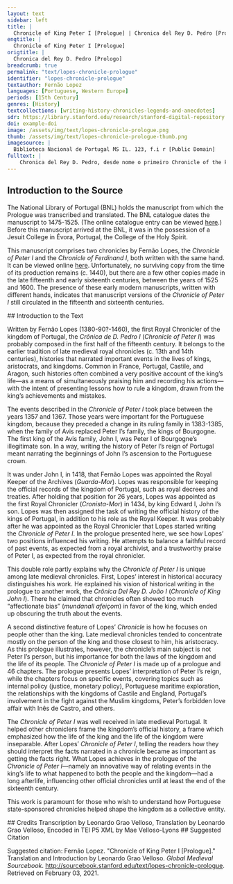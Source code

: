 ```yaml
---
layout: text
sidebar: left
title: |
  Chronicle of King Peter I [Prologue] | Chronica del Rey D. Pedro [Prologo]
engtitle: |
  Chronicle of King Peter I [Prologue]
origtitle: |
  Chronica del Rey D. Pedro [Prologo]
breadcrumb: true
permalink: "text/lopes-chronicle-prologue"
identifier: "lopes-chronicle-prologue"
textauthor: Fernão Lopez
languages: [Portuguese, Western Europe]
periods: [15th Century]
genres: [History]
textcollections: [writing-history-chronicles-legends-and-anecdotes]
sdr: https://library.stanford.edu/research/stanford-digital-repository 
doi: example-doi 
image: /assets/img/text/lopes-chronicle-prologue.png
thumb: /assets/img/text/lopes-chronicle-prologue-thumb.png
imagesource: |
  Biblioteca Nacional de Portugal MS IL. 123, f.i r [Public Domain]
fulltext: |
    Chronica del Rey D. Pedro, desde nome o primeiro Chronicle of the king, Lord Peter, the first of that name Prologo Prologue [D]Eixados os modos e diffinçoões da justiça que per desvairadas guisas muitos em seus livros escrevem, soomente daquella pera que o real poderio foy estabelleçido, que he por serem os maos castigados e os booms viverem em paz, he nossa entemçom neeste prollogo muito curtamente fallar, nom come buscador de novas razoões per propria invençom achadas, mas come ajumtador, em huum breve moolho, dos ditos dalguns que nos prouguerom. Having left aside the types and definitions of justice, Scholars say that this strange beginning, referencing another text in which Lopes would have already presented a discussion about the definitions of justice, points to the existence of another prologue, possibly a prologue to a lost chronicle that he might have written before writing the Chronicle of Peter I, or another prologue to this same chronicle. which many write about in unreasonable ways, The Portuguese original, desvairadas guisas, implies a sense that the writings are disorganized, unreasonable for not having a logic. Desvairada/o means “that which lost its way.” This way of writing anticipates the next argument, against invention as a proper way of explaining justice. Fernão Lopes promises to tread paths already taken by previous writers, but in a more systematic way than the ones he criticizes. it is our intention to speak very briefly of justice alone, which is the reason why royal power exists, namely to punish the evil people and to allow the good ones to live in peace. We wish to speak about justice not as seekers of new ways of understanding, which are found using personal creativity, but as collectors of sayings from writers who have contented us. The argument behind this image is very illuminating, as Fernão Lopes frames his work as a writer who collects ditos (sayings) from other writers, as opposed to framing himself as an inventor of a new concept or way of explaining justice. Arguments that ascribe authority to previous writers were very common in late medieval historical writing. A huma por espertar os que ouvirem que entendam parte do que falla a estoria, a outra por seguirmos enteiramente a hordem do nosso razoado; no primeiro prollogo ja tangida. We write this history this way, on the one hand, to edify those who will hear it, so that they may understand part of what it is about, and on the other hand, to strictly follow the order of our own plan, which we have already touched upon in the first prologue. See first note. E por quanto elRey dom pedro, cujo regnado se segue, husou da justiça, de que a deos mais praz que cousa boa, que o Rey possa fazer segumdo os santos escrevem, e alguums desejam saber que virtude he esta, e pois he neçessaria ao Rey, se o he assi ao povoo: nos naquele stillo que o simpresmente apanhamos: o podees ler per esta maneira. And given that the king, Lord Peter, whose reign is narrated in the following chronicle, ruled with justice—an act more pleasing to God than anything else that a king might do, according to the writings of the saints—, and given that some wish to know what kind of virtue justice is, because it is necessary for both the King and the people, we have simply collected examples from his reign in this writing, as we have pointed out, Lopes is here referring back to the sentence where he says he is writing “as collectors who collect sayings from some writers.” Emphasizing an important point through referring back to it in the text was very common among chroniclers and writers of long prose. The emphasis is that Lopes is not inventing a classification of justice, but collecting real examples and presenting them together as an explanation of the idea of justice that he found in authoritative sources. so that you may read about his use of justice in this way. Justiça he huuma virtude que he chamada toda a virtude. Justice is the one virtue which is called the mother of all virtues. assy que, quallquer que he justo, este compre toda a virtude, Porque a justiça, assi como lei de deos, defende que nom fornigues, nem sejas gargantom. Thus, anyone who is just simultaneously performs all virtues, because justice itself commands that thou shalt not fornicate, neither wilt thou be a glutton, just like the Laws of God command. This statement seems to paraphrase the ten commandments (see Exodus 20:1-17), but, in fact, neither of these commands are included among the ten. E isto guardamdo, se compre a virtude da castidade e da temperança, e assi podees entender dos outros viçios e virtudes. And in keeping those commands, one performs the virtues of chastity and temperance, and through performing them one may understand the vices and virtues of others. Esta virtude he muy neçessaria ao Rey e isso meesmo aos seus sogeitos. The virtue of justice is very necessary for the king, as well as for his subjects. Porque avemdo no Rey virtude de justiça, fara leis per que todos vivam dereitamente e em paz, e os seus sogeitos seemdo justos, compriram as leis que el poser. For when the virtue of justice exists within the king, he will make laws so that all subjects may live correctly and in peace with each other, and if his subjects are just, they will respect any laws that he might impose upon them. e comprindoas, nom faram cousa injusta contra nehuum. Thus, by respecting the laws, his subjects will not commit any unjust act against anyone. e tal virtude como esta pode cada huum gaanhar por obra de boom entendimento. And each one can attain this virtue through the use of good reason. e aas vezes naçem alguuns assi naturalmente a ella despostos, que com grande zello a executam, posto que a alguuns viçios sejam emclinados. Sometimes some are born with a natural disposition to being just, thus carrying it out with great zeal, even though they might be inclined to some other vices. A rrazam por que esta virtude he neçessaria nos sobditos, he por comprirem as leis do príncipe, que sempre devem de seer ordenadas pera todo bem. The reason why the virtue of justice is needed among the subjects is because they must respect the laws of the prince, laws which must be imposed for the general good. e quem taaes leis comprir sempre bem obrara, ca as leis som regra do que os sogeitos am de fazer. And whoever respects such laws will always act for the good, for those laws are the rule by which subjects will measure their acts. e som chamadas prinçipe nom animado e o Rey he prinçipe animado, por que ellas representam com vozes mortas o que o Rey diz per sua voz viva. Laws are called the inanimate prince, whereas the king is the animate prince, because laws represent with dead voices that which the king says through his live voice. e porem a justiça he muito neçessaria assi no poboo como no Rey, por que sem ella nemhuma cidade, nem Reino, pode estar em assessego. And so justice is very necessary both for the people and for the king, because without justice, neither city nor kingdom may be at ease. Assi que o Reino onde todo o poboo he maao nom se pode soportar muito tempo, Por que como a alma soporta o corpo e partindosse delle o corpo se perde, assy a justiça suporta os Reinos, e partindosse deles pereçem de todo. And justice is so necessary for the people and the king that, a kingdom whose entire people is evil cannot subsist for long. Just as the soul gives life to the body, and when the soul moves way, the body dies, so does justice give life to kingdoms, and when justice leaves them, they perish completely. Hora se a virtude da justiça he neçessaria ao poboo muito mais o he ao Rei. Now, if the virtue of justice is necessary for the people, it is much more needed in the king. Por que sse a lei he regra do que se ha de fazer, muito mais o deve de seer o Rei que a põe, e o juiz que a ha dencaminhar. For if laws are the rules by which one measures one’s own acts, even more just must be the king who sets them, and the judge who must carry them out. Por que a lei he prinçipe sem alma como dissemos, e o prinçipe he lei e regra da justiça com alma. And that is the case because laws are the prince without a soul, as we have said, which means that the prince is the rule of justice with a soul. Pois quanto a cousa com alma tem melhoria sobre outra sem alma, tanto o Rei deve teer exçellençia sobre as leis, Ca o Rei deve de seer de tanta justiça e dereito que compridamente de as leis a execucom. Just as that which has a soul is better than that which does not have one, so the king must be better than the laws he sets, because the king must be so just and righteous in order to thoroughly carry out the laws. Doutra guisa mostrarsehia seu Regno cheo de boas leis e maaos custumes, que era torpe cousa de ver, Pois duvidar se o Rei a de seer justiçoso nom he outra cousa senam duvidar se a regra há de seer dereita, a qual se em direitura desfaleçe, nenhuma cousa dereita se pode per ella fazer. Otherwise, his kingdom would be filled with good laws and bad habits, which would be horrible to see, for even suspecting that the king is unjust is no different than suspecting that the rule of law is carried out unjustly. And when the rule of law fails in regards to righteousness, it cannot be used for any righteous acts. Outra razom por que a justiça he muito neçessaria ao Rei assi he por que a justiça nom tan soomente afremossenta os Reis de virtude corporal mas ainda spiritual. Another reason why justice is very necessary for the king is that justice not only embellishes kings with bodily virtue, but even more so with spiritual virtue. Pois quanto a fremusura do spritu tem avantagem da do corpo: tanta a justiça em no Rei he mais neçessaria que outra fremosura. Just as the beauty of the spirit is better than that of the body, so is justice more necessary in a king than any other beauty. A terçeira razom se mostra da perfeiçom da bondade; por que em tom dizemos alguma cousa seer perfeita, quando fazer pode alguma semelhante a si, E por tanto se chama huuma cousa boa: quanto sua bondade se pode estender a outros, ao menos se quer per exemplo. The third reason comes from the perfection of goodness, because we may rightfully call something perfect when it can make something in its own likeness This argument about perfection as the attribute of that which can make something in its own likeness recalls Neo-Platonic theology about the idea of god as beautiful and good. Just as god can make beautiful and good things because he is perfect, so does the goodness of the king may extend to his subjects because goodness itself is perfect. . And so something may be called good when its goodness can extend to others, or at least when it presents itself as an example to others. e entom se mostra per pratica quanto cada huum he boom, quando he posto em senhorio. Thus, it is through one’s own acts that one shows how good one is, especially when one is ruling. Porem compre aos Reis seer justicosos, por a todos seus sogeitos poder viir bem, e a nenhum o contrairo. However, kings must be righteous, so that they may be well regarded and imitated by all subjects, and not the opposite. Trabalhando que a justiça seja guardada nom soomente aos naturaes de seu Reino, mas ainda aos de fora dele, Por que negada a justiça a alguma pessoa: grande injuria he feita ao prinçipe e a toda sua terra. Thus, by being righteous kings encourage the maintenance of justice, not only among the people in their own kingdoms, but also among those who live elsewhere, for in the case that justice is denied to any person, it is offensive to both the prince and all of his land. Desta virtude da justiça, que poucos acha que a queiram por ospeda posto que Rainha, e senhora seja das outras virtudes segundo diz tulio: husou muito elRey Dom Pedro, segundo veer podem os que desejam de o saber, leemdo parte de sua estoria. The king, Lord Peter, made vast use of this virtue of justice, a virtue that not too many people want as a guest within them, given that justice is the queen and ruler of all other virtues as Tully Marcus Tully Cicero (106 B.C.E – 43 B.C.E), Roman statesman, orator, consul, and philosopher. has said, as whosoever may wish to know will see by reading this account of his history. E pois que elle com boom desejo por natural enclinaçam, refreou os males regendo bem seu Reino, ainda que outras mingoas per el passassem de que peendença podia fazer: de cuidar he que ouve ho galardom da justiça, cuja folha e fruito he, honrrada fama neste mundo, e perdurável folgança no outro. And since he, voluntarily and because of his natural inclination, checked the advance of evil by ruling his Kingdom well, even though some other imperfections came to pass in the kingdom, whose account we could provide, we must consider that there was in his time the gift of justice, whose laurel and fruit is honorable fame in this world, and lasting happiness in the other. 
---
```

## Introduction to the Source 
<p>The National Library of Portugal (BNL) holds the manuscript from which the Prologue was transcribed and translated. The BNL catalogue dates the manuscript to 1475-1525. (The online catalogue entry can be viewed <a href="http://catalogo.bnportugal.gov.pt/ipac20/ipac.jsp?profile=bn&source=~!bnp&view=subscriptionsummary&uri=full=3100024~!1818374~!2&ri=1&aspect=subtab13&menu=search&ipp=20&spp=20&staffonly=&term=lus%C3%83%C2%ADadas&index=.TW&uindex=&aspect=subtab13&menu=search&ri=1">here</a>.) Before this manuscript arrived at the BNL, it was in the possession of a Jesuit College in Évora, Portugal, the College of the Holy Spirit.</p> <p>This manuscript comprises two chronicles by Fernão Lopes, the <em>Chronicle of Peter I</em> and the <em>Chronicle of Ferdinand I</em>, both written with the same hand. It can be viewed online <a href="http://purl.pt/31510">here</a>. Unfortunately, no surviving copy from the time of its production remains (c. 1440), but there are a few other copies made in the late fifteenth and early sixteenth centuries, between the years of 1525 and 1600. The presence of these early modern manuscripts, written with different hands, indicates that manuscript versions of the <em>Chronicle of Peter I</em> still circulated in the fifteenth and sixteenth centuries.</p>
## Introduction to the Text 
<p>Written by Fernão Lopes (1380-90?-1460), the first Royal Chronicler of the kingdom of Portugal, the <em>Crônica de D. Pedro I</em> (<em>Chronicle of Peter I</em>) was probably composed in the first half of the fifteenth century. It belongs to the earlier tradition of late medieval royal chronicles (c. 13th and 14th centuries), histories that narrated important events in the lives of kings, aristocrats, and kingdoms. Common in France, Portugal, Castile, and Aragon, such histories often combined a very positive account of the king’s life—as a means of simultaneously praising him and recording his actions—with the intent of presenting lessons how to rule a kingdom, drawn from the king’s achievements and mistakes.</p> <p>The events described in the <em>Chronicle of Peter I</em> took place between the years 1357 and 1367. Those years were important for the Portuguese kingdom, because they preceded a change in its ruling family in 1383-1385, when the family of Avis replaced Peter I’s family, the kings of Bourgogne. The first king of the Avis family, John I, was Peter I of Bourgogne’s illegitimate son. In a way, writing the history of Peter I’s reign of Portugal meant narrating the beginnings of John I’s ascension to the Portuguese crown.</p> <p>It was under John I, in 1418, that Fernão Lopes was appointed the Royal Keeper of the Archives (<em>Guarda-Mor</em>). Lopes was responsible for keeping the official records of the kingdom of Portugal, such as royal decrees and treaties. After holding that position for 26 years, Lopes was appointed as the first Royal Chronicler (<em>Cronista-Mor</em>) in 1434, by king Edward I, John I’s son. Lopes was then assigned the task of writing the official history of the kings of Portugal, in addition to his role as the Royal Keeper. It was probably after he was appointed as the Royal Chronicler that Lopes started writing the <em>Chronicle of Peter I</em>. In the prologue presented here, we see how Lopes’ two positions influenced his writing. He attempts to balance a faithful record of past events, as expected from a royal archivist, and a trustworthy praise of Peter I, as expected from the royal chronicler.</p> <p>This double role partly explains why the <em>Chronicle of Peter I</em> is unique among late medieval chronicles. First, Lopes’ interest in historical accuracy distinguishes his work. He explained his vision of historical writing in the prologue to another work, the <em>Crônica Del Rey D. João I</em> (<em>Chronicle of King John I</em>). There he claimed that chronicles often showed too much “affectionate bias” (<em>mundanall afeiçom</em>) in favor of the king, which ended up obscuring the truth about the events.</p> <p>A second distinctive feature of Lopes’ <em>Chronicle</em> is how he focuses on people other than the king. Late medieval chronicles tended to concentrate mostly on the person of the king and those closest to him, his aristocracy. As this prologue illustrates, however, the chronicle’s main subject is not Peter I’s person, but his importance for both the laws of the kingdom and the life of its people. The <em>Chronicle of Peter I</em> is made up of a prologue and 46 chapters. The prologue presents Lopes’ interpretation of Peter I’s reign, while the chapters focus on specific events, covering topics such as internal policy (justice, monetary policy), Portuguese maritime exploration, the relationships with the kingdoms of Castile and England, Portugal’s involvement in the fight against the Muslim kingdoms, Peter’s forbidden love affair with Inês de Castro, and others.</p> <p>The <em>Chronicle of Peter I</em> was well received in late medieval Portugal. It helped other chroniclers frame the kingdom’s official history, a frame which emphasized how the life of the king and the life of the kingdom were inseparable. After Lopes’ <em>Chronicle of Peter I</em>, telling the readers how they should interpret the facts narrated in a chronicle became as important as getting the facts right. What Lopes achieves in the prologue of the <em>Chronicle of Peter I</em>—namely an innovative way of relating events in the king’s life to what happened to both the people and the kingdom—had a long afterlife, influencing other official chronicles until at least the end of the sixteenth century.</p> <p>This work is paramount for those who wish to understand how Portuguese state-sponsored chronicles helped shape the kingdom as a collective entity.</p>
## Credits
Transcription by Leonardo Grao Velloso, 
Translation by Leonardo Grao Velloso, 
Encoded in TEI P5 XML by Mae Velloso-Lyons
## Suggested Citation
<p>Suggested citation: Fernão Lopez.  "Chronicle of King Peter I [Prologue]." Translation and Introduction by Leonardo Grao Velloso. <em>Global Medieval Sourcebook</em>. <a href="http://sourcebook.stanford.edu/text/lopes-chronicle-prologue">http://sourcebook.stanford.edu/text/lopes-chronicle-prologue</a>. Retrieved on February 03, 2021.</p>